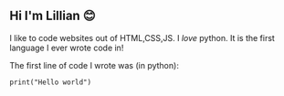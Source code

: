 ## Hi I'm Lillian 😊
I like to code websites out of HTML,CSS,JS. I *love* python. It is the first language I ever wrote code in!

The first line of code I wrote was (in python):

`print("Hello world")`

<!---
lightuplilly/lightuplilly is a ✨ special ✨ repository because its `README.md` (this file) appears on your GitHub profile.
You can click the Preview link to take a look at your changes.
--->
